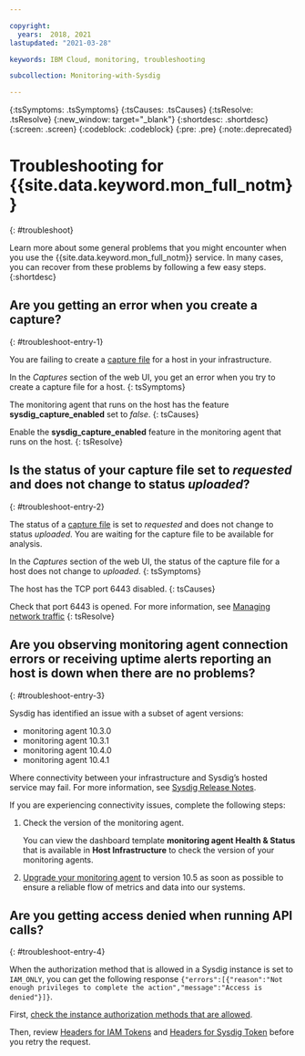 ```yaml
---

copyright:
  years:  2018, 2021
lastupdated: "2021-03-28"

keywords: IBM Cloud, monitoring, troubleshooting

subcollection: Monitoring-with-Sysdig

---
```


{:tsSymptoms: .tsSymptoms}
{:tsCauses: .tsCauses}
{:tsResolve: .tsResolve}
{:new_window: target="_blank"}
{:shortdesc: .shortdesc}
{:screen: .screen}
{:codeblock: .codeblock}
{:pre: .pre}
{:note:.deprecated}

# Troubleshooting for {{site.data.keyword.mon_full_notm}}
{: #troubleshoot}

Learn more about some general problems that you might encounter when you use the {{site.data.keyword.mon_full_notm}} service. In many cases, you can recover from these problems by following a few easy steps.
{:shortdesc}

## Are you getting an error when you create a capture?
{: #troubleshoot-entry-1}

You are failing to create a [capture file](/docs/Monitoring-with-Sysdig?topic=Monitoring-with-Sysdig-captures#captures) for a host in your infrastructure. 

In the *Captures* section of the web UI, you get an error when you try to create a capture file for a host.
{: tsSymptoms}

The monitoring agent that runs on the host has the feature **sysdig_capture_enabled** set to *false*.
{: tsCauses}

Enable the **sysdig_capture_enabled** feature in the monitoring agent that runs on the host.
{: tsResolve}


## Is the status of your capture file set to *requested* and does not change to status *uploaded*?
{: #troubleshoot-entry-2}

The status of a [capture file](/docs/Monitoring-with-Sysdig?topic=Monitoring-with-Sysdig-captures#captures) is set to *requested* and does not change to status *uploaded*. You are waiting for the capture file to be available for analysis.

In the *Captures* section of the web UI, the status of the capture file for a host does not change to *uploaded*.
{: tsSymptoms}

The host has the TCP port 6443 disabled.
{: tsCauses}


Check that port 6443 is opened. For more information, see [Managing network traffic](/docs/Monitoring-with-Sysdig?topic=Monitoring-with-Sysdig-service-connection)
{: tsResolve}


## Are you observing monitoring agent connection errors or receiving uptime alerts reporting an host is down when there are no problems?
{: #troubleshoot-entry-3}

Sysdig has identified an issue with a subset of agent versions:
- monitoring agent 10.3.0
- monitoring agent 10.3.1
- monitoring agent 10.4.0
- monitoring agent 10.4.1 

Where connectivity between your infrastructure and Sysdig’s hosted service may fail. For more information, see [Sysdig Release Notes](https://docs.sysdig.com/en/sysdig-agent-release-notes.html).

If you are experiencing connectivity issues, complete the following steps:

1. Check the version of the monitoring agent.

    You can view the dashboard template **monitoring agent Health & Status** that is available in **Host Infrastructure** to check the version of your monitoring agents.

2. [Upgrade your monitoring agent](/docs/Monitoring-with-Sysdig?topic=Monitoring-with-Sysdig-upgrade_agent) to version 10.5 as soon as possible to ensure a reliable flow of metrics and data into our systems.


## Are you getting access denied when running API calls?
{: #troubleshoot-entry-4}

When the authorization method that is allowed in a Sysdig instance is set to `IAM_ONLY`, you can get the following response `{"errors":[{"reason":"Not enough privileges to complete the action","message":"Access is denied"}]}`. 

First, [check the instance authorization methods that are allowed](/docs/Monitoring-with-Sysdig?topic=Monitoring-with-Sysdig-iam_instance_auth#iam_instance_auth_step1).

Then, review [Headers for IAM Tokens](/docs/Monitoring-with-Sysdig?topic=Monitoring-with-Sysdig-mon-curl#mon-curl-headers-iam) and [Headers for Sysdig Token](/docs/Monitoring-with-Sysdig?topic=Monitoring-with-Sysdig-mon-curl#mon-curl-headers-sysdig) before you retry the request.


